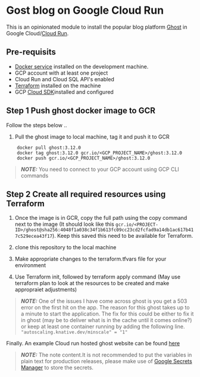 # Gost blog on Google Cloud Run 

This is an opinionated module to install the popular blog platform [Ghost](https://ghost.org) in Google Cloud/[Cloud Run](https://cloud.google.com/run).

## Pre-requisits

* [Docker service](https://docs.docker.com/desktop/windows/install/) installed on the development machine.
* GCP account with at least one project
* Cloud Run and Cloud SQL API's enabled
* [Terraform](https://www.terraform.io/downloads.html) installed on the machine 
* GCP [Cloud SDK](https://cloud.google.com/sdk/docs/install)installed and configured

## Step 1 Push ghost docker image to GCR

Follow the steps below ..

1. Pull the ghost image to local machine, tag it and push it to GCR

```
    docker pull ghost:3.12.0
    docker tag ghost:3.12.0 gcr.io/<GCP_PROJECT_NAME>/ghost:3.12.0
    docker push gcr.io/<GCP_PROJECT_NAME>/ghost:3.12.0
```

> **_NOTE:_** You need to connect to your GCP account using GCP CLI commands

## Step 2 Create all required resources using Terraform

1. Once the image is in GCR, copy the full path using the copy command next to the image (It should look like this ```gcr.io/<PROJECT-ID>/ghost@sha256:4048f1a038c34f1b613fc09cc23cd2fcfad9a14db1ac617b417c529ecea43f17```). Keep this saved this need to be available for Terraform.

2. clone this repository to the local machine
3. Make appropriate changes to the terraform.tfvars file for your environment
4. Use Terraform init, followed by terraform apply command (May use terraform plan to look at the resources to be created and make appropraiet adjustments)

> **_NOTE:_** One of the issues I have come across ghost is you get a 503 error on the first hit on the app. The reason for this ghost takes up to a minute to start the application. The fix for this could be either to fix it in ghost (may be to deliver what is in the cache until it comes online?) or keep at least one container running by adding the following line.
```"autoscaling.knative.dev/minscale" = "1"```

Finally. An example Cloud run hosted ghost website can be found [here](https://cloudrun-srv-rdvuf5br2a-nw.a.run.app/)

> **_NOTE:_**  The note content.It is not recommended to put the variables in plain text for production releases, please make use of [Google Secrets Manager](https://cloud.google.com/secret-manager) to store the secrets.
